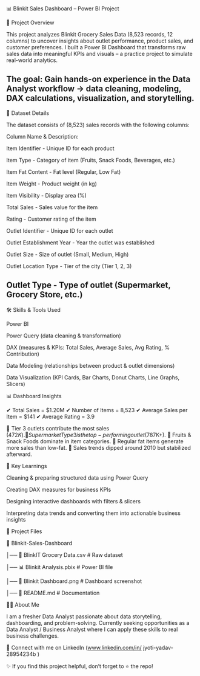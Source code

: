 📊 Blinkit Sales Dashboard – Power BI Project

📌 Project Overview

This project analyzes Blinkit Grocery Sales Data (8,523 records, 12 columns) to uncover insights about outlet performance, product sales, and customer preferences.
I built a Power BI Dashboard that transforms raw sales data into meaningful KPIs and visuals – a practice project to simulate real-world analytics.

The goal: Gain hands-on experience in the Data Analyst workflow → data cleaning, modeling, DAX calculations, visualization, and storytelling.
----------------------------------------------------------------------------------------------------------------------------------------------------------------

📂 Dataset Details

The dataset consists of (8,523) sales records with the following columns:

Column Name	& Description:

Item Identifier	- Unique ID for each product

Item Type -	Category of item (Fruits, Snack Foods, Beverages, etc.)

Item Fat Content - Fat level (Regular, Low Fat)

Item Weight	- Product weight (in kg)

Item Visibility	- Display area (%)

Total Sales -	Sales value for the item

Rating -	Customer rating of the item

Outlet Identifier -	Unique ID for each outlet

Outlet Establishment Year	- Year the outlet was established

Outlet Size -	Size of outlet (Small, Medium, High)

Outlet Location Type -	Tier of the city (Tier 1, 2, 3)

Outlet Type	- Type of outlet (Supermarket, Grocery Store, etc.)
-------------------------------------------------------------------------------------------------------------------------------------------------------------------



🛠 Skills & Tools Used

Power BI

Power Query (data cleaning & transformation)

DAX (measures & KPIs: Total Sales, Average Sales, Avg Rating, % Contribution)

Data Modeling (relationships between product & outlet dimensions)

Data Visualization (KPI Cards, Bar Charts, Donut Charts, Line Graphs, Slicers)

📊 Dashboard Insights

✔ Total Sales = $1.20M
✔ Number of Items = 8,523
✔ Average Sales per Item = $141
✔ Average Rating = 3.9

🔹 Tier 3 outlets contribute the most sales ($472K).
🔹 Supermarket Type 3 is the top-performing outlet ($787K+).
🔹 Fruits & Snack Foods dominate in item categories.
🔹 Regular fat items generate more sales than low-fat.
🔹 Sales trends dipped around 2010 but stabilized afterward.

🎯 Key Learnings

Cleaning & preparing structured data using Power Query

Creating DAX measures for business KPIs

Designing interactive dashboards with filters & slicers

Interpreting data trends and converting them into actionable business insights


📂 Project Files

📁 Blinkit-Sales-Dashboard

│── 📄 BlinkIT Grocery Data.csv   # Raw dataset

│── 📊 Blinkit Analysis.pbix      # Power BI file

│── 📸 Blinkit Dashboard.png      # Dashboard screenshot

│── 📄 README.md                  # Documentation



🙋‍♂️ About Me

I am a fresher Data Analyst passionate about data storytelling, dashboarding, and problem-solving.
Currently seeking opportunities as a Data Analyst / Business Analyst where I can apply these skills to real business challenges.



📩 Connect with me on LinkedIn (www.linkedin.com/in/
jyoti-yadav-28954234b )

✨ If you find this project helpful, don’t forget to ⭐ the repo!
